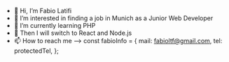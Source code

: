 - 👋 Hi, I’m Fabio Latifi
- 👀 I’m interested in finding a job in Munich as a Junior Web Developer
- 🌱 I’m currently learning PHP
- 📣 Then I will switch to React and Node.js
- 📫 How to reach me --> const fabioInfo = {
                              mail: fabioltf@gmail.com,
                              tel: protectedTel,
                               };

<!---
fabioltf/fabioltf is a ✨ special ✨ repository because its `README.md` (this file) appears on your GitHub profile.
You can click the Preview link to take a look at your changes.
--->
